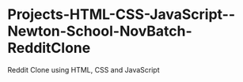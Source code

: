 # Projects-HTML-CSS-JavaScript--Newton-School-NovBatch-RedditClone
Reddit Clone using HTML, CSS and JavaScript

